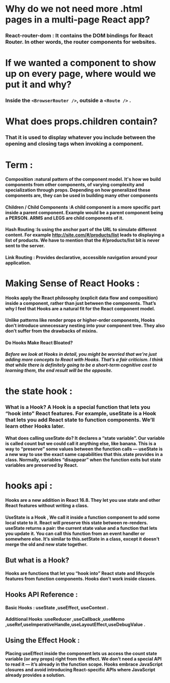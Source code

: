 # Why do we not need more .html pages in a multi-page React app?
### React-router-dom : It contains the DOM bindings for React Router. In other words, the router components for websites. 

# If we wanted a component to show up on every page, where would we put it and why?
### Inside the `<BrowserRouter />`, outside a `<Route />` .

# What does props.children contain? 
### That it is used to display whatever you include between the opening and closing tags when invoking a component.

# Term :

#### Composition :natural pattern of the component model. It's how we build components from other components, of varying complexity and specialization through props. Depending on how generalized these components are, they can be used in building many other components
#### Children / Child Components :A child component is a more specific part inside a parent component. Example would be a parent component being a PERSON. ARMS and LEGS are child components of it.
#### Hash Routing :Is using the anchor part of the URL to simulate different content. For example http://site.com/#/products/list leads to displaying a list of products. We have to mention that the #/products/list bit is never sent to the server.
#### Link Routing : Provides declarative, accessible navigation around your application.

# Making Sense of React Hooks :

#### Hooks apply the React philosophy (explicit data flow and composition) inside a component, rather than just between the components. That’s why I feel that Hooks are a natural fit for the React component model.
#### Unlike patterns like render props or higher-order components, Hooks don’t introduce unnecessary nesting into your component tree. They also don’t suffer from the drawbacks of mixins.

#### Do Hooks Make React Bloated?
##### Before we look at Hooks in detail, you might be worried that we’re just adding more concepts to React with Hooks. That’s a fair criticism. I think that while there is definitely going to be a short-term cognitive cost to learning them, the end result will be the opposite.

# the state hook : 
### What is a Hook? A Hook is a special function that lets you “hook into” React features. For example, useState is a Hook that lets you add React state to function components. We’ll learn other Hooks later.

#### What does calling useState do? It declares a “state variable”. Our variable is called count but we could call it anything else, like banana. This is a way to “preserve” some values between the function calls — useState is a new way to use the exact same capabilities that this.state provides in a class. Normally, variables “disappear” when the function exits but state variables are preserved by React.


# hooks api :
#### Hooks are a new addition in React 16.8. They let you use state and other React features without writing a class. 

#### UseState is a Hook , We call it inside a function component to add some local state to it. React will preserve this state between re-renders. useState returns a pair: the current state value and a function that lets you update it. You can call this function from an event handler or somewhere else. It’s similar to this.setState in a class, except it doesn’t merge the old and new state together. 

## But what is a Hook?
#### Hooks are functions that let you “hook into” React state and lifecycle features from function components. Hooks don’t work inside classes.

## Hooks API Reference :


#### Basic Hooks : useState ,useEffect, useContext .

#### Additional Hooks :useReducer ,useCallback ,useMemo ,useRef,useImperativeHandle,useLayoutEffect,useDebugValue .

## Using the Effect Hook : 

####  Placing useEffect inside the component lets us access the count state variable (or any props) right from the effect. We don’t need a special API to read it — it’s already in the function scope. Hooks embrace JavaScript closures and avoid introducing React-specific APIs where JavaScript already provides a solution.








